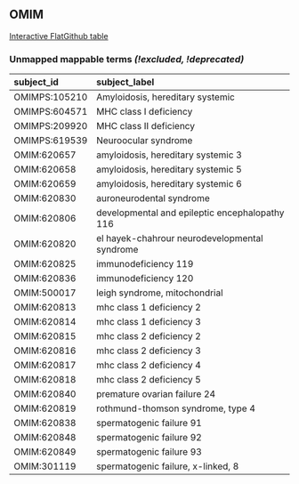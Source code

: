 ## OMIM
[Interactive FlatGithub table](https://flatgithub.com/monarch-initiative/mondo-ingest?filename=src/ontology/reports/omim_mapping_status.tsv)

### Unmapped mappable terms _(!excluded, !deprecated)_
| subject_id    | subject_label                                  |
|:--------------|:-----------------------------------------------|
| OMIMPS:105210 | Amyloidosis, hereditary systemic               |
| OMIMPS:604571 | MHC class I deficiency                         |
| OMIMPS:209920 | MHC class II deficiency                        |
| OMIMPS:619539 | Neuroocular syndrome                           |
| OMIM:620657   | amyloidosis, hereditary systemic 3             |
| OMIM:620658   | amyloidosis, hereditary systemic 5             |
| OMIM:620659   | amyloidosis, hereditary systemic 6             |
| OMIM:620830   | auroneurodental syndrome                       |
| OMIM:620806   | developmental and epileptic encephalopathy 116 |
| OMIM:620820   | el hayek-chahrour neurodevelopmental syndrome  |
| OMIM:620825   | immunodeficiency 119                           |
| OMIM:620836   | immunodeficiency 120                           |
| OMIM:500017   | leigh syndrome, mitochondrial                  |
| OMIM:620813   | mhc class 1 deficiency 2                       |
| OMIM:620814   | mhc class 1 deficiency 3                       |
| OMIM:620815   | mhc class 2 deficiency 2                       |
| OMIM:620816   | mhc class 2 deficiency 3                       |
| OMIM:620817   | mhc class 2 deficiency 4                       |
| OMIM:620818   | mhc class 2 deficiency 5                       |
| OMIM:620840   | premature ovarian failure 24                   |
| OMIM:620819   | rothmund-thomson syndrome, type 4              |
| OMIM:620838   | spermatogenic failure 91                       |
| OMIM:620848   | spermatogenic failure 92                       |
| OMIM:620849   | spermatogenic failure 93                       |
| OMIM:301119   | spermatogenic failure, x-linked, 8             |